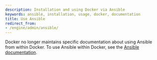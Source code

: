 ```yaml
---
description: Installation and using Docker via Ansible
keywords: ansible, installation, usage, docker, documentation
title: Use Ansible
redirect_from:
- /engine/admin/ansible/
---
```


Docker no longer maintains specific documentation about using Ansible from within
Docker. To use Ansible within Docker, see the
[Ansible documentation](https://www.ansible.com/integrations/containers/docker).
